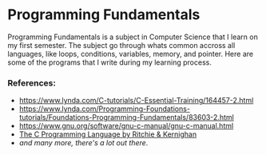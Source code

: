 # Programming Fundamentals
Programming Fundamentals is a subject in Computer Science that I learn on my first semester. The subject go through whats common accross all languages, like loops, conditions, variables, memory, and pointer. Here are some of the programs that I write during my learning process.

### References:
* https://www.lynda.com/C-tutorials/C-Essential-Training/164457-2.html
* https://www.lynda.com/Programming-Foundations-tutorials/Foundations-Programming-Fundamentals/83603-2.html
* https://www.gnu.org/software/gnu-c-manual/gnu-c-manual.html
* [The C Programming Language by Ritchie & Kernighan](https://www.dipmat.univpm.it/~demeio/public/the_c_programming_language_2.pdf)
* _and many more, there's a lot out there_.
